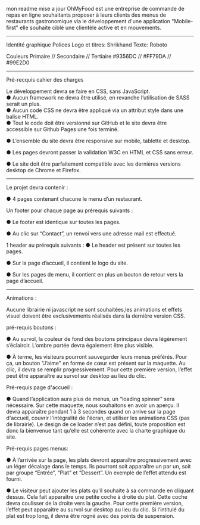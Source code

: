 mon readme mise a jour
OhMyFood  est une entreprise de commande de repas en ligne souhaitants proposer à leurs clients des menus de restaurants gastronomique via le développement 
d'une application "Mobile-first" elle souhaite ciblé une clientèle active et en mouvements.

---------------------------------------------------------------------------------------

Identité graphique
Polices
Logo et titres: Shrikhand
Texte: Roboto


Couleurs
Primaire  // Secondaire // Tertiaire
#9356DC   // #FF79DA    //  #99E2D0


________________________________________________________________________________________

Pré-recquis cahier des charges


Le développement devra se faire en CSS, sans JavaScript.  
● Aucun framework ne devra être utilisé, en revanche l’utilisation de SASS serait un
plus.  
● Aucun code CSS ne devra être appliqué via un attribut style dans une balise HTML.  
● Tout le code doit être versionné sur GitHub et le site devra être accessible sur
Github Pages une fois terminé.

● L’ensemble du site devra être responsive sur mobile, tablette et desktop.

● Les pages devront passer la validation W3C en HTML et CSS sans erreur.

● Le site doit être parfaitement compatible avec les dernières versions desktop de
Chrome et Firefox.

_______________________________________________________________________________________

Le projet devra contenir :

● 4 pages contenant chacune le menu d’un restaurant.

Un footer pour chaque page au prérequis suivants :

● Le footer est identique sur toutes les pages.

● Au clic sur “Contact”, un renvoi vers une adresse mail est effectué.

1 header au prérequis suivants :
● Le header est présent sur toutes les pages.

● Sur la page d’accueil, il contient le logo du site.

● Sur les pages de menu, il contient en plus un bouton de retour vers la page d’accueil.

__________________________________________________________________________________________

Animations :

Aucune librairie ni javascript ne sont souhaitées,les animations et effets visuel doivent être exclusivements réalisés dans la dernière version CSS.

pré-requis boutons :

● Au survol, la couleur de fond des boutons principaux devra légèrement s’éclaircir.
L’ombre portée devra également être plus visible.

● À terme, les visiteurs pourront sauvegarder leurs menus préférés. Pour ça, un
bouton "J’aime" en forme de cœur est présent sur la maquette. Au clic, il devra se
remplir progressivement. Pour cette première version, l’effet peut être apparaître au
survol sur desktop au lieu du clic.

Pré-requis page d'accueil :

● Quand l’application aura plus de menus, un “loading spinner” sera nécessaire. Sur
cette maquette, nous souhaitons en avoir un aperçu. Il devra apparaître pendant 1 à
3 secondes quand on arrive sur la page d'accueil, couvrir l'intégralité de l'écran, et
utiliser les animations CSS (pas de librairie). Le design de ce loader n’est pas défini,
toute proposition est donc la bienvenue tant qu’elle est cohérente avec la charte
graphique du site.

Pré-requis pages menus: 

● À l’arrivée sur la page, les plats devront apparaître progressivement avec un léger
décalage dans le temps. Ils pourront soit apparaître un par un, soit par groupe
“Entrée”, “Plat” et “Dessert”. Un exemple de l’effet attendu est fourni.

● Le visiteur peut ajouter les plats qu'il souhaite à sa commande en cliquant dessus.
Cela fait apparaître une petite coche à droite du plat. Cette coche devra coulisser de
la droite vers la gauche. Pour cette première version, l’effet peut apparaître au survol
sur desktop au lieu du clic. Si l’intitulé du plat est trop long, il devra être rogné avec
des points de suspension.




